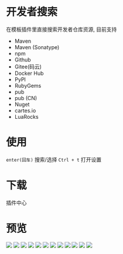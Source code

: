 # 开发者搜索
在模板插件里直接搜索开发者仓库资源, 目前支持
- Maven
- Maven (Sonatype)
- npm
- Github
- Gitee(码云)
- Docker Hub
- PyPI
- RubyGems
- pub
- pub (CN)
- Nuget
- cartes.io
- LuaRocks

# 使用
`enter(回车)` 搜索/选择
`Ctrl + t` 打开设置

# 下载
插件中心

# 预览
![](https://s1.ax1x.com/2020/10/01/0MSlj0.png)
![](https://s1.ax1x.com/2020/10/01/0MSQcq.png)
![](https://s1.ax1x.com/2020/10/01/0MSM3n.png)
![](https://s1.ax1x.com/2020/10/01/0MS3uV.png)
![](https://s1.ax1x.com/2020/10/01/0MSK9s.png)
![](https://s1.ax1x.com/2020/10/01/0MS8BT.png)
![](https://s1.ax1x.com/2020/10/01/0MSGHU.png)
![](https://s1.ax1x.com/2020/10/01/0MStN4.png)
![](https://s1.ax1x.com/2020/10/01/0MSYEF.png)
![](https://s1.ax1x.com/2020/10/01/0MSN4J.png)
![](https://s1.ax1x.com/2020/10/01/0MSaC9.png)
![](https://s1.ax1x.com/2020/10/01/0MSd3R.png)
